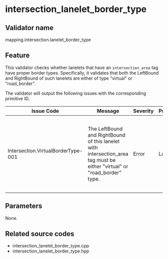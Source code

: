 # intersection_lanelet_border_type

## Validator name

mapping.intersection.lanelet_border_type

## Feature

This validator checks whether lanelets that have an `intersection_area` tag have proper border types. Specifically, it validates that both the LeftBound and RightBound of such lanelets are either of type "virtual" or "road_border".

The validator will output the following issues with the corresponding primitive ID.

| Issue Code                         | Message                                                                                                                 | Severity | Primitive | Description                                                                                                                                        | Approach                                                                                                                                         |
| ---------------------------------- | ----------------------------------------------------------------------------------------------------------------------- | -------- | --------- | -------------------------------------------------------------------------------------------------------------------------------------------------- | ------------------------------------------------------------------------------------------------------------------------------------------------ |
| Intersection.VirtualBorderType-001 | The LeftBound and RightBound of this lanelet with intersection_area tag must be either "virtual" or "road_border" type. | Error    | Lanelet   | Lanelets with intersection_area tags must have their borders properly typed as either "virtual" or "road_border" for proper intersection handling. | Set the type attribute of the LeftBound and RightBound linestrings to either "virtual" or "road_border" depending on the nature of the boundary. |

## Parameters

None.

## Related source codes

- intersection_lanelet_border_type.cpp
- intersection_lanelet_border_type.hpp
